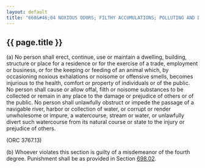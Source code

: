 ---
layout: default 
title: "660&#46;04 NOXIOUS ODORS; FILTHY ACCUMULATIONS; POLLUTING AND DIVERTING WATERCOURSES."---

{{ page.title }}
----------------

​(a) No person shall erect, continue, use or maintain a dwelling,
building, structure or place for a residence or for the exercise of a
trade, employment or business, or for the keeping or feeding of an
animal which, by occasioning noxious exhalations or noisome or offensive
smells, becomes injurious to the health, comfort or property of
individuals or of the public. No person shall cause or allow offal,
filth or noisome substances to be collected or remain in any place to
the damage or prejudice of others or of the public. No person shall
unlawfully obstruct or impede the passage of a navigable river, harbor
or collection of water, or corrupt or render unwholesome or impure, a
watercourse, stream or water, or unlawfully divert such watercourse from
its natural course or state to the injury or prejudice of others.

(ORC 3767.13)

​(b) Whoever violates this section is guilty of a misdemeanor of the
fourth degree. Punishment shall be as provided in Section
[698.02](38e2f631.html).
